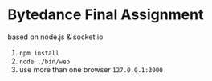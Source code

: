 # **Bytedance Final Assignment**

based on node.js & socket.io

1. `npm install`
2. `node ./bin/web `
3. use more than one browser `127.0.0.1:3000`

